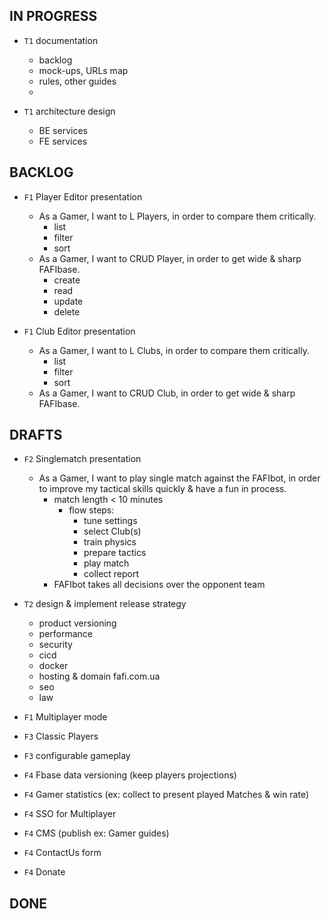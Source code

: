

## IN PROGRESS

- `T1` documentation
  - backlog
  - mock-ups, URLs map
  - rules, other guides
  - 

- `T1` architecture design
  - BE services
  - FE services



## BACKLOG

- `F1` Player Editor presentation
  - As a Gamer, I want to L Players, in order to compare them critically.
    - list
    - filter
    - sort
  - As a Gamer, I want to CRUD Player, in order to get wide & sharp FAFIbase.
    - create
    - read
    - update
    - delete

- `F1` Club Editor presentation
  - As a Gamer, I want to L Clubs, in order to compare them critically.
    - list
    - filter
    - sort
  - As a Gamer, I want to CRUD Club, in order to get wide & sharp FAFIbase.




## DRAFTS

- `F2` Singlematch presentation
  - As a Gamer, I want to play single match against the FAFIbot, in order to improve my tactical skills quickly & have a fun in process.
    - match length < 10 minutes
      - flow steps:
        - tune settings
        - select Club(s)
        - train physics
        - prepare tactics
        - play match
        - collect report
    - FAFIbot takes all decisions over the opponent team


- `T2` design & implement release strategy
  - product versioning
  - performance
  - security
  - cicd
  - docker
  - hosting & domain fafi.com.ua
  - seo
  - law

- `F1` Multiplayer mode

- `F3` Classic Players
- `F3` configurable gameplay

- `F4` Fbase data versioning (keep players projections)
- `F4` Gamer statistics (ex: collect to present played Matches & win rate)
- `F4` SSO for Multiplayer
- `F4` CMS (publish ex: Gamer guides)
- `F4` ContactUs form
- `F4` Donate




## DONE

